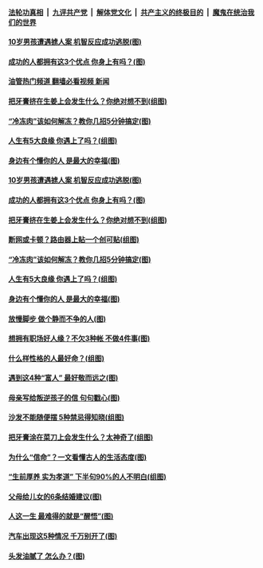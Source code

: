 ####  [法轮功真相](../../../../basic/blob/master/README.md?t=11210931) &nbsp;|&nbsp; [九评共产党](../../../../9ping.md/blob/master/README.md?t=11210931) &nbsp;|&nbsp; [解体党文化](../../../../jtdwh.md/blob/master/README.md?t=11210931)  &nbsp;|&nbsp; [共产主义的终极目的](../../../../gczydzjmd.md/blob/master/README.md?t=11210931) &nbsp;|&nbsp; [魔鬼在统治我们的世界](../../../../mgztzwmdsj.md/blob/master/README.md?t=11210931) 

#### [10岁男孩遭遇掳人案 机智反应成功逃脱(图)](../pages/p8/1022169.md?t=11210931) 

#### [成功的人都拥有这3个优点 你身上有吗？(图)](../pages/p8/1022107.md?t=11210931) 

#### [油管热门频道 翻墙必看视频 新闻](http://129.146.143.75:81/youtube.html?11210931)

#### [把牙膏挤在生姜上会发生什么？你绝对想不到(组图)](../pages/p8/1022053.md?t=11210931) 

#### [“冷冻肉”该如何解冻？教你几招5分钟搞定(图)](../pages/p8/1022019.md?t=11210931) 

#### [人生有5大良缘 你遇上了吗？(组图)](../pages/p8/1021992.md?t=11210931) 

#### [身边有个懂你的人 是最大的幸福(图)](../pages/p8/1022014.md?t=11210931) 

#### [10岁男孩遭遇掳人案 机智反应成功逃脱(图)](../pages/p8/1022169.md?t=11210931) 

#### [成功的人都拥有这3个优点 你身上有吗？(图)](../pages/p8/1022107.md?t=11210931) 

#### [把牙膏挤在生姜上会发生什么？你绝对想不到(组图)](../pages/p8/1022053.md?t=11210931) 

#### [断网或卡顿？路由器上贴一个创可贴(组图)](../pages/p8/1021209.md?t=11210931) 

#### [“冷冻肉”该如何解冻？教你几招5分钟搞定(图)](../pages/p8/1022019.md?t=11210931) 

#### [人生有5大良缘 你遇上了吗？(组图)](../pages/p8/1021992.md?t=11210931) 

#### [身边有个懂你的人 是最大的幸福(图)](../pages/p8/1022014.md?t=11210931) 

#### [放慢脚步 做个静而不争的人(图)](../pages/p8/1021978.md?t=11210931) 

#### [想拥有职场好人缘？不欠3种帐 不做4件事(图)](../pages/p8/1021913.md?t=11210931) 

#### [什么样性格的人最好命？(组图)](../pages/p8/1021903.md?t=11210931) 

#### [遇到这4种“富人” 最好敬而远之(图)](../pages/p8/1021866.md?t=11210931) 

#### [母亲写给叛逆孩子的信 句句戳心(图)](../pages/p8/1021852.md?t=11210931) 

#### [沙发不能随便摆 5种禁忌得知晓(组图)](../pages/p8/1021208.md?t=11210931) 

#### [把牙膏涂在菜刀上会发生什么？太神奇了(组图)](../pages/p8/1021784.md?t=11210931) 

#### [为什么“信命”？一文看懂古人的生活态度(图)](../pages/p8/1021779.md?t=11210931) 

#### [“生前厚养 实为孝道” 下半句90%的人不明白(组图)](../pages/p8/1021206.md?t=11210931) 

#### [父母给儿女的6条结婚建议(图)](../pages/p8/1021727.md?t=11210931) 

#### [人这一生 最难得的就是“醒悟”(图)](../pages/p8/1021726.md?t=11210931) 

#### [汽车出现这5种情况 千万别开了(图)](../pages/p8/1021679.md?t=11210931) 

#### [头发油腻了 怎么办？(图)](../pages/p8/1021596.md?t=11210931) 

<img src='http://gfw-breaker.win/goodnews/indexes/p8.md' width='0px' height='0px'/>
